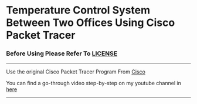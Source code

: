# Temperature Control System Between Two Offices Using Cisco Packet Tracer 


### Before Using Please Refer To [LICENSE](https://github.com/WassemAdil/Network-System-Simulation/blob/main/LICENSE)

-----------------------
Use the original Cisco Packet Tracer Program From [Cisco](https://www.netacad.com/courses/packet-tracer)

You can find a go-through video step-by-step on my youtube channel in [here](https://www.youtube.com/watch?v=qICKNQ1g1wg)

----------------




